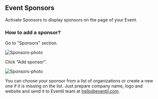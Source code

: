 ## Event Sponsors

Activate Sponsors to display sponsors on the page of your Event.

### How to add a sponsor?

Go to "Sponsors" section.

<img src="/images/sponsors1.svg" alt="Sponsors-photo" />

Click "Add sponsor".

<img src="/images/sponsors2.svg" alt="Sponsors-photo" />

You can choose your sponsor from a list of organizations or create a new one if it is missing on the list. Just prepare company name, logo and website and send it to Eventil team at <a href="mailto:hello@eventil.com">hello@eventil.com.</a>
